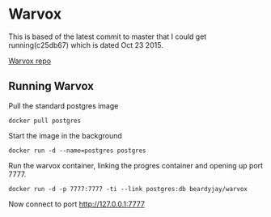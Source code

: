 
# Warvox

This is based of the latest commit to master that I could get running(c25db67) which is dated Oct 23 2015. 

[Warvox repo]

## Running Warvox

Pull the standard postgres image

`docker pull postgres` 

Start the image in the background

`docker run -d --name=postgres postgres`

Run the warvox container, linking the progres container and opening up port 7777. 

`docker run -d -p 7777:7777 -ti --link postgres:db beardyjay/warvox`

Now connect to port http://127.0.0.1:7777

[Warvox repo]: <https://github.com/rapid7/warvox/>
